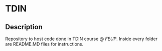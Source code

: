 # TDIN

## Description

Repository to host code done in TDIN course @ *FEUP*. Inside every folder are README.MD files for instructions.